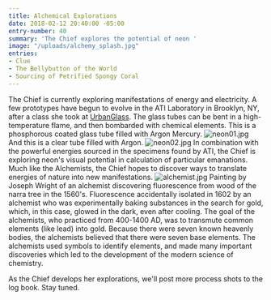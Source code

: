 ```yaml
---
title: Alchemical Explorations
date: 2018-02-12 20:40:00 -05:00
entry-number: 40
summary: 'The Chief explores the potential of neon '
image: "/uploads/alchemy_splash.jpg"
entries:
- Clue
- The Bellybutton of the World
- Sourcing of Petrified Spongy Coral
---
```


The Chief is currently exploring manifestations of energy and electricity. A few prototypes have begun to evolve in the ATI Laboratory in Brooklyn, NY, after a class she took at [UrbanGlass](https://urbanglass.org/).
The glass tubes can be bent in a high-temperature flame, and then bombarded with chemical elements. This is a phosphorous coated glass tube filled with Argon Mercury.
![neon01.jpg](/uploads/neon01.jpg)
And this is a clear tube filled with Argon.
![neon02.jpg](/uploads/neon02.jpg)
In combination with the powerful energies sourced in the specimens found by ATI, the Chief is exploring neon's visual potential in calculation of particular emanations.
Much like the Alchemists, the Chief hopes to discover ways to translate energies of nature into new manifestations. 
![alchemist.jpg](/uploads/alchemist.jpg)
Painting by Joseph Wright of an alchemist discovering fluorescence from wood of the narra tree in the 1560's. Fluorescence accidentally isolated in 1602 by an alchemist who was experimentally baking substances in the search for gold, which, in this case, glowed in the dark, even after cooling.
The goal of the alchemists, who practiced from 400-1400 AD, was to transmute common elements (like lead) into gold. Because there were seven known heavenly bodies, the alchemists believed that there were seven base elements. The alchemists used symbols to identify elements, and made many important discoveries which led to the development of the modern science of chemistry.

As the Chief develops her explorations, we'll post more process shots to the log book. Stay tuned. 